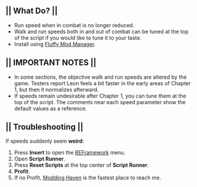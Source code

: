 ## || What Do? ||

- Run speed when in combat is no longer reduced.
- Walk and run speeds both in and out of combat can be tuned at the top of the script if you would like to tune it to your taste.
- Install using [Fluffy Mod Manager](https://www.nexusmods.com/residentevil42023/mods/14).

## || IMPORTANT NOTES ||

- In some sections, the objective walk and run speeds are altered by the game. Testers report Leon feels a bit faster in the early areas of Chapter 1, but then it normalizes afterward.
- If speeds remain undesirable after Chapter 1, you can tune them at the top of the script. The comments near each speed parameter show the default values as a reference.

## || Troubleshooting ||

If speeds suddenly seem **weird**:

1. Press **Insert** to open the [REFramework](https://www.nexusmods.com/residentevil42023/mods/12) menu.
2. Open **Script Runner**.
3. Press **Reset Scripts** at the top center of **Script Runner**.
4. **Profit**.
5. If no Profit, [Modding Haven](https://discord.gg/modding-haven-718224210270617702) is the fastest place to reach me.
